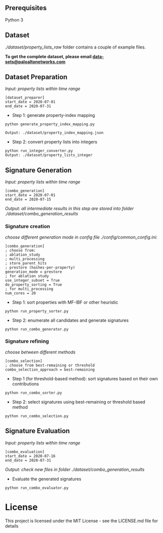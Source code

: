 ## Prerequisites
Python 3

## Dataset
*./dataset/property_lists_raw* folder contains a couple of example files. 

**To get the complete dataset, please email data-sets@paloaltonetworks.com**


## Dataset Preparation
*Input: property lists within time range*
```
[dataset_preparer]
start_date = 2020-07-01
end_date = 2020-07-31

```
- Step 1: generate property-index mapping
```
python generate_property_index_mapping.py

Output: ./dataset/property_index_mapping.json
```


- Step 2: convert property lists into integers
```
python run_integer_converter.py
Output: ./dataset/property_lists_integer
```


## Signature Generation
*Input: property lists within time range*
```
[combo_generation]
start_date = 2020-07-01
end_date = 2020-07-15
```
*Output: all intermediate results in this step are stored into folder ./dataset/combo_generation_results*

### Signature creation
*choose different generation mode in config file ./config/common_config.ini*:
```
[combo_generation]
; choose from:
; ablation_study
; multi_processing
; store_parent_hits
; prestore (hashes-per-property)
generation_mode = prestore
; for ablation study
use_integer_subset = True
do_property_sorting = True
; for multi_processing
num_cores = 20
```

- Step 1: sort properties with MF-IBF or other heuristic
```
python run_property_sorter.py
```

- Step 2: enumerate all candidates and generate signatures
```
python run_combo_generator.py
```


### Signature refining

*choose between different methods*
```
[combo_selection]
; choose from best-remaining or threshold
combo_selection_approach = best-remaining
```

- Step 1 (for threshold-based method): sort signatures based on their own contributions
```
python run_combo_sorter.py
```

- Step 2: select signatures using best-remaining or threshold based method
```
python run_combo_selection.py
```



## Signature Evaluation
*Input: property lists within time range*
```
[combo_evaluation]
start_date = 2020-07-16
end_date = 2020-07-31
```
*Output: check new files in folder ./dataset/combo_generation_results*

- Evaluate the generated signatures
```
python run_combo_evaluator.py
```

# License

This project is licensed under the MIT License - see the LICENSE.md file for details
